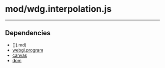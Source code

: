 # mod/wdg.interpolation.js

----

## Dependencies
* [$]($.md)
* [webgl.program](webgl.program.md)
* [canvas](canvas.md)
* [dom](dom.md)